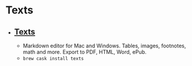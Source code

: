 # Texts
- [Texts](http://www.texts.io/)
  - 
  - Markdown editor for Mac and Windows. Tables, images, footnotes, math and more. Export to PDF, HTML, Word, ePub.
  - `brew cask install texts`
